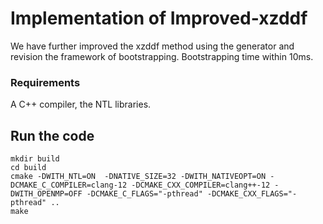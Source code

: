 Implementation of Improved-xzddf
=====================================
We have further improved the xzddf method using the generator and  revision the framework of bootstrapping. Bootstrapping time within 10ms.
### Requirements
A C++ compiler, the NTL libraries.
## Run the code
```
mkdir build
cd build
cmake -DWITH_NTL=ON  -DNATIVE_SIZE=32 -DWITH_NATIVEOPT=ON -DCMAKE_C_COMPILER=clang-12 -DCMAKE_CXX_COMPILER=clang++-12 -DWITH_OPENMP=OFF -DCMAKE_C_FLAGS="-pthread" -DCMAKE_CXX_FLAGS="-pthread" ..
make 
```
